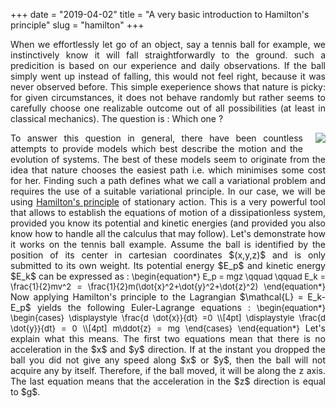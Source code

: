 +++
date = "2019-04-02"
title = "A very basic introduction to Hamilton's principle"
slug = "hamilton"
+++

<p style="text-align: justify"> 
When we effortlessly let go of an object, say a tennis ball for example, we instinctively know it will fall straightforwardly to the ground. such a  predicition is based on our experience and daily observations. If the ball simply went up instead of falling, this would not feel right, because it was never observed before. This simple exeperience shows that nature is picky: for given circumstances, it does not behave randomly but rather seems to carefully choose one realizable outcome out of all possibilities (at least in classical mechanics). The question is : Which one ? 
</p>  
<p style="text-align: justify"> 
<img style="float: right;margin-left:20px;margin-bottom:10px" src="/images/tennis.svg">

<p style="text-align: justify"> 
To answer this question in general, there have been countless attempts to provide models which best describe the motion and the evolution of systems. The best of these models seem to originate from the idea that nature chooses the easiest path i.e. which minimises some cost for her. Finding such a path defines what we call a variational problem and requires the use of a suitable variational principle.  In our case, we will be using <a href="https://en.wikipedia.org/wiki/Hamilton%27s_principle" target="_blank">Hamilton's principle</a> of stationary action. This is a very powerful tool that allows to establish the equations of motion of a dissipationless system, provided you know its potential and kinetic energies (and provided you also know how to handle all the calculus that may follow). Let's demonstrate how it works on the tennis ball example. Assume the ball is identified by the position of its center in cartesian coordinates $(x,y,z)$ and is only submitted to its own weight.  Its potential energy $E_p$ and kinetic energy $E_k$ can be expressed as : 
<font size="2"> 
\begin{equation*}
E_p = mgz \qquad \qquad E_k = \frac{1}{2}mv^2 = \frac{1}{2}m(\dot{x}^2+\dot{y}^2+\dot{z}^2) 
\end{equation*}
</font>
Now applying Hamilton's principle to the Lagrangian $\mathcal{L} = E_k-E_p$ yields the following Euler-Lagrange equations : 

<font size="2"> 
\begin{equation*}
    \begin{cases}
    \displaystyle \frac{d \dot{x}}{dt} =0 \\[4pt]
    \displaystyle \frac{d \dot{y}}{dt} = 0 \\[4pt]
    m\ddot{z} = mg
    \end{cases}
\end{equation*}
</font>
Let's explain what this means. The first two equations mean that there is no acceleration in the $x$ and $y$ direction. If at the instant you dropped the ball you did not give any speed along $x$ or $y$, then the ball will not acquire any by itself. Therefore, if the ball moved, it will be along the z axis. The last equation means that the acceleration in the $z$ direction is equal to $g$. 

</p>  
